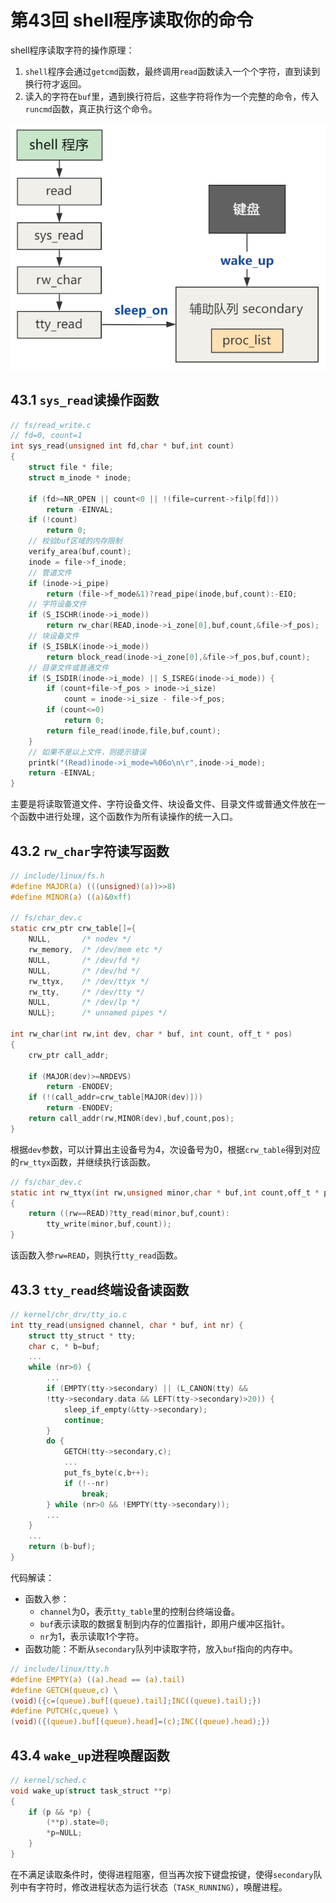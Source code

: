 # 第43回 shell程序读取你的命令

shell程序读取字符的操作原理：
1. `shell`程序会通过`getcmd`函数，最终调用`read`函数读入一个个字符，直到读到换行符才返回。
2. 读入的字符在`buf`里，遇到换行符后，这些字符将作为一个完整的命令，传入`runcmd`函数，真正执行这个命令。

![shell程序读取命令](images/ch43-shell-read-cmd.png)

## 43.1 `sys_read`读操作函数

```c
// fs/read_write.c
// fd=0, count=1
int sys_read(unsigned int fd,char * buf,int count)
{
    struct file * file;
    struct m_inode * inode;
    
    if (fd>=NR_OPEN || count<0 || !(file=current->filp[fd]))
        return -EINVAL;
    if (!count)
        return 0;
    // 校验buf区域的内存限制
    verify_area(buf,count);
    inode = file->f_inode;
    // 管道文件
    if (inode->i_pipe)
        return (file->f_mode&1)?read_pipe(inode,buf,count):-EIO;
    // 字符设备文件
    if (S_ISCHR(inode->i_mode))
        return rw_char(READ,inode->i_zone[0],buf,count,&file->f_pos);
    // 块设备文件
    if (S_ISBLK(inode->i_mode))
        return block_read(inode->i_zone[0],&file->f_pos,buf,count);
    // 目录文件或普通文件
    if (S_ISDIR(inode->i_mode) || S_ISREG(inode->i_mode)) {
        if (count+file->f_pos > inode->i_size)
            count = inode->i_size - file->f_pos;
        if (count<=0)
            return 0;
        return file_read(inode,file,buf,count);
    }
    // 如果不是以上文件，则提示错误
    printk("(Read)inode->i_mode=%06o\n\r",inode->i_mode);
    return -EINVAL;
}
```

主要是将读取管道文件、字符设备文件、块设备文件、目录文件或普通文件放在一个函数中进行处理，这个函数作为所有读操作的统一入口。

## 43.2 `rw_char`字符读写函数

```c
// include/linux/fs.h
#define MAJOR(a) (((unsigned)(a))>>8)
#define MINOR(a) ((a)&0xff)

// fs/char_dev.c
static crw_ptr crw_table[]={
    NULL,		/* nodev */
    rw_memory,	/* /dev/mem etc */
    NULL,		/* /dev/fd */
    NULL,		/* /dev/hd */
    rw_ttyx,	/* /dev/ttyx */
    rw_tty,		/* /dev/tty */
    NULL,		/* /dev/lp */
    NULL};		/* unnamed pipes */

int rw_char(int rw,int dev, char * buf, int count, off_t * pos)
{
    crw_ptr call_addr;
    
    if (MAJOR(dev)>=NRDEVS)
        return -ENODEV;
    if (!(call_addr=crw_table[MAJOR(dev)]))
        return -ENODEV;
    return call_addr(rw,MINOR(dev),buf,count,pos);
}
```

根据`dev`参数，可以计算出主设备号为4，次设备号为0，根据`crw_table`得到对应的`rw_ttyx`函数，并继续执行该函数。

```c
// fs/char_dev.c
static int rw_ttyx(int rw,unsigned minor,char * buf,int count,off_t * pos)
{
	return ((rw==READ)?tty_read(minor,buf,count):
		tty_write(minor,buf,count));
}
```

该函数入参`rw=READ`，则执行`tty_read`函数。

## 43.3 `tty_read`终端设备读函数

```c
// kernel/chr_drv/tty_io.c
int tty_read(unsigned channel, char * buf, int nr) {
	struct tty_struct * tty;
	char c, * b=buf;
	...
	while (nr>0) {
		...
		if (EMPTY(tty->secondary) || (L_CANON(tty) &&
		!tty->secondary.data && LEFT(tty->secondary)>20)) {
			sleep_if_empty(&tty->secondary);
			continue;
		}
		do {
			GETCH(tty->secondary,c);
			...
            put_fs_byte(c,b++);
            if (!--nr)
                break;
		} while (nr>0 && !EMPTY(tty->secondary));
		...
	}
    ...
	return (b-buf);
}
```

代码解读：
- 函数入参：
  - `channel`为0，表示`tty_table`里的控制台终端设备。
  - `buf`表示读取的数据复制到内存的位置指针，即用户缓冲区指针。
  - `nr`为1，表示读取1个字符。
- 函数功能：不断从`secondary`队列中读取字符，放入`buf`指向的内存中。

```c
// include/linux/tty.h
#define EMPTY(a) ((a).head == (a).tail)
#define GETCH(queue,c) \
(void)({c=(queue).buf[(queue).tail];INC((queue).tail);})
#define PUTCH(c,queue) \
(void)({(queue).buf[(queue).head]=(c);INC((queue).head);})
```

## 43.4 `wake_up`进程唤醒函数

```c
// kernel/sched.c
void wake_up(struct task_struct **p)
{
	if (p && *p) {
		(**p).state=0;
		*p=NULL;
	}
}
```

在不满足读取条件时，使得进程阻塞，但当再次按下键盘按键，使得`secondary`队列中有字符时，修改进程状态为运行状态（`TASK_RUNNING`），唤醒进程。